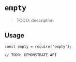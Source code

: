 # `empty`

> TODO: description

## Usage

```
const empty = require('empty');

// TODO: DEMONSTRATE API
```
